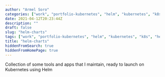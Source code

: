 ```yaml
---
author: "Armel Soro"
categories: ["work", "portfolio-kubernetes", "helm", "kubernetes", "k8s", "helm-chart", "helm-repo"]
date: 2021-04-12T20:23:44Z
description: ""
draft: false
slug: "helm-charts"
tags: ["work", "portfolio-kubernetes", "helm", "kubernetes", "k8s", "helm-chart", "helm-repo"]
title: "helm-charts"
hiddenFromSearch: true
hiddenFromHomePage: true
---
```



Collection of some tools and apps that I maintain, ready to launch on Kubernetes using Helm


